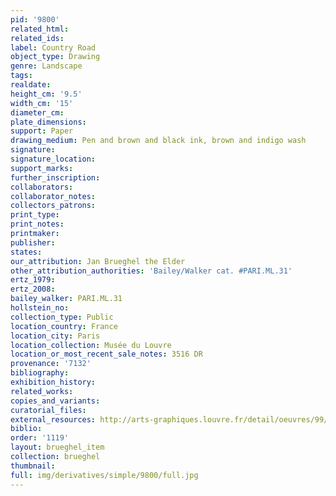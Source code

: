 ```yaml
---
pid: '9800'
related_html: 
related_ids: 
label: Country Road
object_type: Drawing
genre: Landscape
tags: 
realdate: 
height_cm: '9.5'
width_cm: '15'
diameter_cm: 
plate_dimensions: 
support: Paper
drawing_medium: Pen and brown and black ink, brown and indigo wash
signature: 
signature_location: 
support_marks: 
further_inscription: 
collaborators: 
collaborator_notes: 
collectors_patrons: 
print_type: 
print_notes: 
printmaker: 
publisher: 
states: 
our_attribution: Jan Brueghel the Elder
other_attribution_authorities: 'Bailey/Walker cat. #PARI.ML.31'
ertz_1979: 
ertz_2008: 
bailey_walker: PARI.ML.31
hollstein_no: 
collection_type: Public
location_country: France
location_city: Paris
location_collection: Musée du Louvre
location_or_most_recent_sale_notes: 3516 DR
provenance: '7132'
bibliography: 
exhibition_history: 
related_works: 
copies_and_variants: 
curatorial_files: 
external_resources: http://arts-graphiques.louvre.fr/detail/oeuvres/99/537624-Route-de-campagne
biblio: 
order: '1119'
layout: brueghel_item
collection: brueghel
thumbnail: 
full: img/derivatives/simple/9800/full.jpg
---
```

